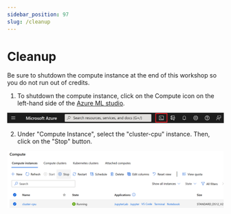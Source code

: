 ```yaml
---
sidebar_position: 97
slug: /cleanup
---
```


# Cleanup

Be sure to shutdown the compute instance at the end of this workshop so you do not run out of credits.

1. To shutdown the compute instance, click on the Compute icon on the left-hand side of the [Azure ML studio](https://aka.ms/MBAzureMLStudio).

![Azure ML studio](/img/tutorial/azure-cloud-shell.png "Azure ML studio")

2. Under "Compute Instance", select the "cluster-cpu" instance.  Then, click on the "Stop" button.

![Stop compute](/img/tutorial/stop-compute.png "Stop compute")